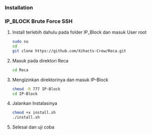 ### Installation

### IP_BLOCK Brute Force SSH

  1. Install terlebih dahulu pada folder IP_Block dan masuk User root
     ```bash
     sudo su
     cd
     git clone https://github.com/Xzhacts-Crew/Reca.git
     ```

  2. Masuk pada direktori Reca
     ```bash
     cd Reca
     ```

  3. Mengizinkan direktorinya dan masuk IP-Block
     ```bash
     chmod -R 777 IP-Block
     cd IP-Block
     ```

  4. Jalankan Instalasinya
     ```bash
     chmod +x install.sh
     ./install.sh
     ```

  5. Selesai dan uji coba

